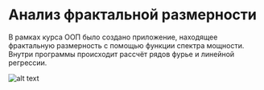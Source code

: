 # Анализ фрактальной размерности

В рамках курса ООП было создано приложение, находящее фрактальную размерность с помощью функции спектра мощности. Внутри программы происходит рассчёт рядов фурье и линейной регрессии.

![alt text](https://github.com/Hanzo1928/Fractal/blob/master/image2.png)
